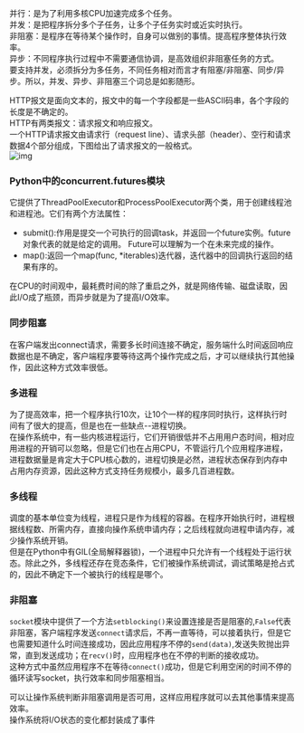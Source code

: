 并行：是为了利用多核CPU加速完成多个任务。  
并发：是把程序拆分多个子任务，让多个子任务实时或近实时执行。  
非阻塞：是程序在等待某个操作时，自身可以做别的事情。提高程序整体执行效率。  
异步：不同程序执行过程中不需要通信协调，是高效组织非阻塞任务的方式。  
要支持并发，必须拆分为多任务，不同任务相对而言才有阻塞/非阻塞、同步/异步。所以，并发、异步、非阻塞三个词总是如影随形。

HTTP报文是面向文本的，报文中的每一个字段都是一些ASCII码串，各个字段的长度是不确定的。  
HTTP有两类报文：请求报文和响应报文。  
一个HTTP请求报文由请求行（request line）、请求头部（header）、空行和请求数据4个部分组成，下图给出了请求报文的一般格式。  
![img](https://github.com/x627234313/py/blob/master/08-%E5%BC%82%E6%AD%A5%E7%BC%96%E7%A8%8B/clip_image002.jpg)

### Python中的concurrent.futures模块
它提供了ThreadPoolExecutor和ProcessPoolExecutor两个类，用于创建线程池和进程池。它们有两个方法属性：  
- submit():作用是提交一个可执行的回调task，并返回一个future实例。future对象代表的就是给定的调用。 Future可以理解为一个在未来完成的操作。
- map():返回一个map(func, \*iterables)迭代器，迭代器中的回调执行返回的结果有序的。

在CPU的时间观中，最耗费时间的除了重启之外，就是网络传输、磁盘读取，因此I/O成了瓶颈，而异步就是为了提高I/O效率。  
### 同步阻塞
在客户端发出connect请求，需要多长时间连接不确定，服务端什么时间返回响应数据也是不确定，客户端程序要等待这两个操作完成之后，才可以继续执行其他操作，因此这种方式效率很低。
### 多进程
为了提高效率，把一个程序执行10次，让10个一样的程序同时执行，这样执行时间有了很大的提高，但是也在一些缺点--进程切换。  
在操作系统中，有一些内核进程运行，它们开销很低并不占用用户态时间，相对应用进程的开销可以忽略，但是它们也在占用CPU，不管运行几个应用程序进程，进程数据量是肯定大于CPU核心数的，进程切换是必然，进程状态保存到内存中占用内存资源，因此这种方式支持任务规模小，最多几百进程数。
### 多线程
调度的基本单位变为线程，进程只是作为线程的容器。在程序开始执行时，进程根据线程数、所需内存，直接向操作系统申请内存；之后线程就向进程申请内存，减少操作系统开销。  
但是在Python中有GIL(全局解释器锁)，一个进程中只允许有一个线程处于运行状态。除此之外，多线程还存在竞态条件，它们被操作系统调试，调试策略是抢占式的，因此不确定下一个被执行的线程是哪个。
### 非阻塞
`socket`模块中提供了一个方法`setblocking()`来设置连接是否是阻塞的,`False`代表非阻塞，客户端程序发送`connect`请求后，不再一直等待，可以接着执行，但是它也需要知道什么时间连接成功，因此应用程序不停的`send(data)`,发送失败抛出异常，直到发送成功；在`recv()`时，应用程序也在不停的判断的接收成功。  
这种方式中虽然应用程序不在等待`connect()`成功，但是它利用空闲的时间不停的循环读写socket，执行效率和同步阻塞相当。  

可以让操作系统判断非阻塞调用是否可用，这样应用程序就可以去其他事情来提高效率。  
操作系统将I/O状态的变化都封装成了事件
